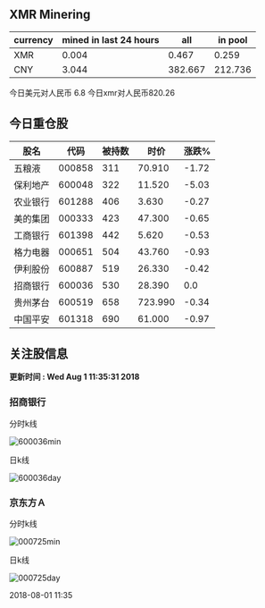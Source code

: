 ## XMR Minering

|currency|mined in last 24 hours|all|in pool|
|---|---|---|---|
|XMR|0.004|0.467|0.259|
|CNY|3.044|382.667|212.736|

今日美元对人民币 6.8	今日xmr对人民币820.26


## 今日重仓股 

|股名|代码|被持数|时价|涨跌%|
|---|---|---|---|---|
|五粮液|000858|311|70.910|-1.72|
|保利地产|600048|322|11.520|-5.03|
|农业银行|601288|406|3.630|-0.27|
|美的集团|000333|423|47.300|-0.65|
|工商银行|601398|442|5.620|-0.53|
|格力电器|000651|504|43.760|-0.93|
|伊利股份|600887|519|26.330|-0.42|
|招商银行|600036|530|28.390|0.0|
|贵州茅台|600519|658|723.990|-0.34|
|中国平安|601318|690|61.000|-0.97|

## 关注股信息
**更新时间 : Wed Aug  1 11:35:31 2018**
### 招商银行 
分时k线

![600036min](http://image.sinajs.cn/newchart/min/n/sh600036.gif)

日k线

![600036day](http://image.sinajs.cn/newchart/daily/n/sh600036.gif)

### 京东方Ａ 
分时k线

![000725min](http://image.sinajs.cn/newchart/min/n/sz000725.gif)

日k线

![000725day](http://image.sinajs.cn/newchart/daily/n/sz000725.gif)

2018-08-01 11:35